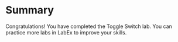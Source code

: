 # Summary

Congratulations! You have completed the Toggle Switch lab. You can practice more labs in LabEx to improve your skills.
